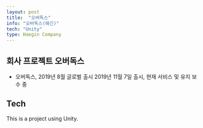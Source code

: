 ```yaml
---
layout: post
title:  "오버독스"
info: "오버독스(해긴)"
tech: "Unity"
type: Haegin Company
---
```


## 회사 프로젝트 오버독스
* 오버독스, 2019년 8월 글로벌 출시
   2019년 11월 7일 출시, 현재 서비스 및 유지 보수 중


## Tech
This is a project using Unity.  

